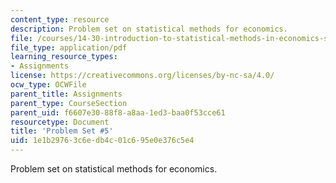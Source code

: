 ```yaml
---
content_type: resource
description: Problem set on statistical methods for economics.
file: /courses/14-30-introduction-to-statistical-methods-in-economics-spring-2009/1e1b29763c6edb4c01c695e0e376c5e4_MIT14_30s09_pset05.pdf
file_type: application/pdf
learning_resource_types:
- Assignments
license: https://creativecommons.org/licenses/by-nc-sa/4.0/
ocw_type: OCWFile
parent_title: Assignments
parent_type: CourseSection
parent_uid: f6607e30-88f8-a8aa-1ed3-baa0f53cce61
resourcetype: Document
title: 'Problem Set #5'
uid: 1e1b2976-3c6e-db4c-01c6-95e0e376c5e4
---
```

Problem set on statistical methods for economics.